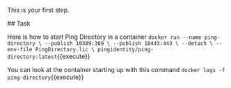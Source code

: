 This is your first step.

## Task

Here is how to start Ping Directory in a container
`docker run --name ping-directory \
           --publish 10389:389 \
           --publish 10443:443 \
           --detach \
           --env-file PingDirectory.lic \
           pingidentity/ping-directory:latest`{{execute}}

You can look at the container starting up with this command
`docker logs -f ping-directory`{{execute}}         

